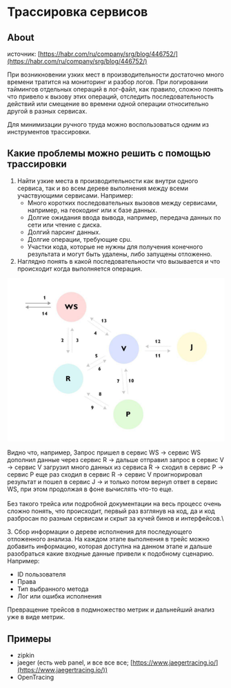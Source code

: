 # Трассировка сервисов

## About

источник: [https://habr.com/ru/company/srg/blog/446752/](https://habr.com/ru/company/srg/blog/446752/)

При возникновении узких мест в производительности достаточно много времени тратится на мониторинг и разбор логов. При логировании таймингов отдельных операций в лог-файл, как правило, сложно понять что привело к вызову этих операций, отследить последовательность действий или смещение во времени одной операции относительно другой в разных сервисах.

Для минимизации ручного труда можно воспользоваться одним из инструментов трассировки.

## Какие проблемы можно решить с помощью трассировки

1. Найти узкие места в производительности как внутри одного сервиса, так и во всем дереве выполнения между всеми участвующими сервисами. Например:
   * Много коротких последовательных вызовов между сервисами, например, на геокодинг или к базе данных.
   * Долгие ожидания ввода вывода, например, передача данных по сети или чтение с диска.
   * Долгий парсинг данных.
   * Долгие операции, требующие cpu.
   * Участки кода, которые не нужны для получения конечного результата и могут быть удалены, либо запущены отложенно.
2. Наглядно понять в какой последовательности что вызывается и что происходит когда выполняется операция.

![](<../../.gitbook/assets/изображение (6).png>)

Видно что, например, Запрос пришел в сервис WS -> сервис WS дополнил данные через сервис R -> дальше отправил запрос в сервис V -> сервис V загрузил много данных из сервиса R -> сходил в сервис P -> сервис Р еще раз сходил в сервис R -> сервис V проигнорировал результат и пошел в сервис J -> и только потом вернул ответ в сервис WS, при этом продолжая в фоне вычислять что-то еще.\
\
&#x20;Без такого трейса или подробной документации на весь процесс очень сложно понять, что происходит, первый раз взглянув на код, да и код разбросан по разным сервисам и скрыт за кучей бинов и интерфейсов.\


3\. Сбор информации о дереве исполнения для последующего отложенного анализа. На каждом этапе выполнения в трейс можно добавить информацию, которая доступна на данном этапе и дальше разобраться какие входные данные привели к подобному сценарию. Например:

* ID пользователя
* Права
* Тип выбранного метода
* Лог или ошибка исполнения

Превращение трейсов в подмножество метрик и дальнейший анализ уже в виде метрик.

## Примеры

* zipkin
* jaeger (есть web panel, и все все все; [https://www.jaegertracing.io/](https://www.jaegertracing.io/))
* OpenTracing
